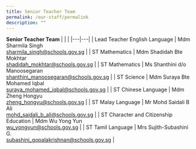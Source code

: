 ```yaml
---
title: Senior Teacher Team
permalink: /our-staff/permalink
description: ""
---
```

**Senior Teacher Team**
|  |  |
|---|---|
| Lead Teacher English Language | Mdm Sharmila Singh<br>sharmila_singh@schools.gov.sg |
| ST Mathematics | Mdm Shadidah Bte Mokhtar<br>shadidah_mokhtar@schools.gov.sg |
| ST Mathematics | Ms Shanthini d/o Manoosegaran<br>shanthini_manoosegaran@schools.gov.sg |
| ST Science | Mdm Suraya Bte Mohamed Iqbal<br>suraya_mohamed_iqbal@schools.gov.sg |
| ST Chinese Language | Mdm Zheng Hongyu<br>zheng_hongyu@schools.gov.sg |
| ST Malay Language | Mr Mohd Saidali B Ali<br>mohd_saidali_b_ali@schools.gov.sg |
| ST Character and Citizenship Education | Mdm Wu Yong Yun<br>wu_yongyun@schools.gov.sg |
| ST Tamil Language | Mrs Sujith-Subashini G.<br>subashini_gopalakrishnan@schools.gov.sg |